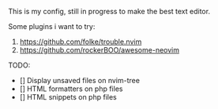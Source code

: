 This is my config, still in progress to make the best text editor.


Some plugins i want to try:
1. https://github.com/folke/trouble.nvim
7. https://github.com/rockerBOO/awesome-neovim

TODO: 
- [] Display unsaved files on nvim-tree
- [] HTML formatters on php files
- [] HTML snippets on php files
